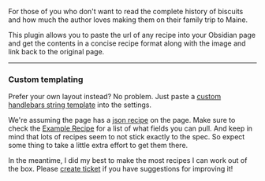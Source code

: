 For those of you who don't want to read the complete history of biscuits and how much the author loves making them on their family trip to Maine.

This plugin allows you to paste the url of any recipe into your Obsidian page and get the contents in a concise recipe format along with the image and link back to the original page.

---

### Custom templating

Prefer your own layout instead? No problem. Just paste a [custom handlebars string template](https://handlebarsjs.com/guide/#simple-expressions) into the settings.

We're assuming the page has a [json recipe](https://developers.google.com/search/docs/appearance/structured-data/recipe#guided-example) on the page. Make sure to check the [Example Recipe](https://developers.google.com/search/docs/appearance/structured-data/recipe#guided-example) for a list of what fields you can pull. And keep in mind that lots of recipes seem to not stick exactly to the spec. So expect some thing to take a little extra effort to get them there.

In the meantime, I did my best to make the most recipes I can work out of the box. Please [create ticket](#) if you have suggestions for improving it!
